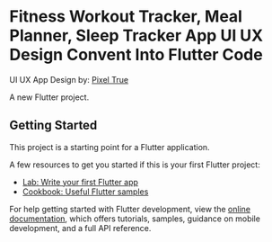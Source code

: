 # Fitness Workout Tracker, Meal Planner, Sleep Tracker App UI UX Design Convent Into Flutter Code



UI UX App Design by: [Pixel True](https://www.pixeltrue.com/free-ui-kits/fitness-app-ui-kit)

A new Flutter project.

## Getting Started

This project is a starting point for a Flutter application.

A few resources to get you started if this is your first Flutter project:

- [Lab: Write your first Flutter app](https://docs.flutter.dev/get-started/codelab)
- [Cookbook: Useful Flutter samples](https://docs.flutter.dev/cookbook)

For help getting started with Flutter development, view the
[online documentation](https://docs.flutter.dev/), which offers tutorials,
samples, guidance on mobile development, and a full API reference.
